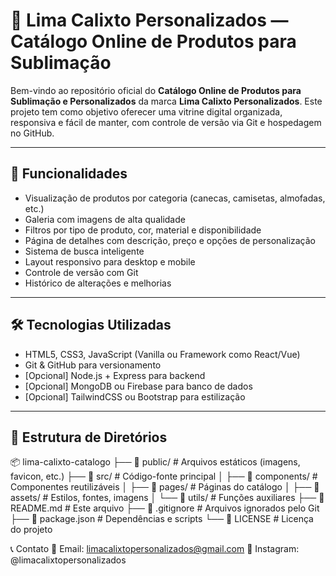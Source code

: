 # 🎨 Lima Calixto Personalizados — Catálogo Online de Produtos para Sublimação

Bem-vindo ao repositório oficial do **Catálogo Online de Produtos para Sublimação e Personalizados** da marca **Lima Calixto Personalizados**. Este projeto tem como objetivo oferecer uma vitrine digital organizada, responsiva e fácil de manter, com controle de versão via Git e hospedagem no GitHub.

---

## 🧩 Funcionalidades

- Visualização de produtos por categoria (canecas, camisetas, almofadas, etc.)
- Galeria com imagens de alta qualidade
- Filtros por tipo de produto, cor, material e disponibilidade
- Página de detalhes com descrição, preço e opções de personalização
- Sistema de busca inteligente
- Layout responsivo para desktop e mobile
- Controle de versão com Git
- Histórico de alterações e melhorias

---

## 🛠️ Tecnologias Utilizadas

- HTML5, CSS3, JavaScript (Vanilla ou Framework como React/Vue)
- Git & GitHub para versionamento
- [Opcional] Node.js + Express para backend
- [Opcional] MongoDB ou Firebase para banco de dados
- [Opcional] TailwindCSS ou Bootstrap para estilização

---

## 📁 Estrutura de Diretórios

📦 lima-calixto-catalogo ├── 📁 public/ # Arquivos estáticos (imagens, favicon, etc.) ├── 📁 src/ # Código-fonte principal │ ├── 📁 components/ # Componentes reutilizáveis │ ├── 📁 pages/ # Páginas do catálogo │ ├── 📁 assets/ # Estilos, fontes, imagens │ └── 📁 utils/ # Funções auxiliares ├── 📄 README.md # Este arquivo ├── 📄 .gitignore # Arquivos ignorados pelo Git ├── 📄 package.json # Dependências e scripts └── 📄 LICENSE # Licença do projeto

📞 Contato
📧 Email: limacalixtopersonalizados@gmail.com
📱 Instagram: @limacalixtopersonalizados 